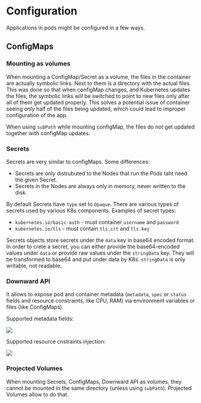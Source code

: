 # Configuration

Applications in pods might be configured in a few ways.

## ConfigMaps

### Mounting as volumes

When mounting a ConfigMap/Secret as a volume, the files in the container are
actually symbolic links. Next to them is a directory with the actual files. This
was done so that when configMap changes, and Kubernetes updates the files, the
symbolic links will be switched to point to new files only after all of them get
updated properly. This solves a potential issue of container seeing only half of
the files being updated, which could lead to improper configuration of the app.

When using `subPath` while mounting configMap, the files do not get updated
together with configMap updates.

### Secrets

Secrets are very similar to configMaps. Some differences:

- Secrets are only distrubuted to the Nodes that run the Pods taht need the
  given Secret.
- Secrets in the Nodes are always only in memory, never written to the disk.

By default Secrets have `type` set to `Opaque`. There are various types of
secrets used by various K8s components. Examples of secret types:

- `kubernetes.io/basic-auth` - must container `username` and `password`
- `kubernetes.io/tls` - must contain `tls.crt` and `tls.key`

Secrets objects store secrets under the `data` key in base64 encoded format. In
order to crete a secret, you can either provide the base64-encoded values under
`data` or provide raw values under the `stringData` key. They will be
transformed to base64 and put under data by K8s. `stringData` is only writable,
not readable.

### Downward API

It allows to expose pod and container metadata (`metadata`, `spec` or `status`
fields and resource constraints, like CPU, RAM) via environment variables or
files (like ConfigMaps).

Supported metadata fields:

![](https://i.imgur.com/wBTt9eT.png)

Supported resource cnstraints injection:

![](https://i.imgur.com/2lMIWAD.png)

### Projected Volumes

When mounting Secrets, ConfigMaps, Downward API as volumes, they cannot be
mounted in the same directory (unless using `subPath`). Projected Volumes allow
to do that.
